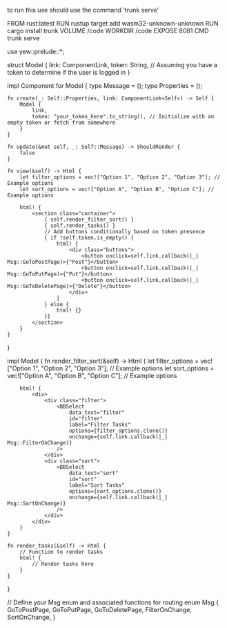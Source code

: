 to run this use should use the command 'trunk serve'



FROM rust:latest
RUN rustup target add wasm32-unknown-unknown
RUN cargo install trunk
VOLUME /code
WORKDIR /code
EXPOSE 8081
CMD trunk serve




use yew::prelude::*;

struct Model {
    link: ComponentLink<Self>,
    token: String, // Assuming you have a token to determine if the user is logged in
}

impl Component for Model {
    type Message = ();
    type Properties = ();

    fn create(_: Self::Properties, link: ComponentLink<Self>) -> Self {
        Model {
            link,
            token: "your_token_here".to_string(), // Initialize with an empty token or fetch from somewhere
        }
    }

    fn update(&mut self, _: Self::Message) -> ShouldRender {
        false
    }

    fn view(&self) -> Html {
        let filter_options = vec!["Option 1", "Option 2", "Option 3"]; // Example options
        let sort_options = vec!["Option A", "Option B", "Option C"]; // Example options

        html! {
            <section class="container">
                { self.render_filter_sort() }
                { self.render_tasks() }
                // Add buttons conditionally based on token presence
                { if !self.token.is_empty() {
                    html! {
                        <div class="buttons">
                            <button onclick=self.link.callback(|_| Msg::GoToPostPage)>{"Post"}</button>
                            <button onclick=self.link.callback(|_| Msg::GoToPutPage)>{"Put"}</button>
                            <button onclick=self.link.callback(|_| Msg::GoToDeletePage)>{"Delete"}</button>
                        </div>
                    }
                } else {
                    html! {}
                }}
            </section>
        }
    }
}

impl Model {
    fn render_filter_sort(&self) -> Html {
        let filter_options = vec!["Option 1", "Option 2", "Option 3"]; // Example options
        let sort_options = vec!["Option A", "Option B", "Option C"]; // Example options

        html! {
            <div>
                <div class="filter">
                    <BBSelect
                        data_test="filter"
                        id="filter"
                        label="Filter Tasks"
                        options={filter_options.clone()}
                        onchange={self.link.callback(|_| Msg::FilterOnChange)}
                    />
                </div>
                <div class="sort">
                    <BBSelect
                        data_test="sort"
                        id="sort"
                        label="Sort Tasks"
                        options={sort_options.clone()}
                        onchange={self.link.callback(|_| Msg::SortOnChange)}
                    />
                </div>
            </div>
        }
    }

    fn render_tasks(&self) -> Html {
        // Function to render tasks
        html! {
            // Render tasks here
        }
    }
}

// Define your Msg enum and associated functions for routing
enum Msg {
    GoToPostPage,
    GoToPutPage,
    GoToDeletePage,
    FilterOnChange,
    SortOnChange,
}
